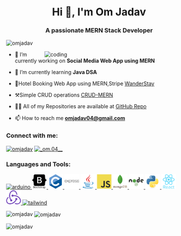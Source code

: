 <h1 align="center">Hi 👋, I'm Om Jadav</h1>
<h3 align="center">A passionate MERN Stack Developer</h3>

<p align="left"> <img src="https://komarev.com/ghpvc/?username=omjadav&label=Profile%20views&color=42A328&style=flat" alt="omjadav" /> </p>

<img align="right" alt="coding" width="400" src="https://www.lambdatest.com/resources/images/news24.gif"/>

- 🔭 I’m currently working on **Social Media Web App using MERN**

- 🌱 I’m currently learning **Java DSA**

- 🔭Hotel Booking Web App using MERN,Stripe [WanderStay](https://wander-stay-seven.vercel.app/)

- ⚒️Simple CRUD operations [CRUD-MERN](https://crud-mern-pi.vercel.app/)

- 👨‍💻 All of my Repositories are available at [GitHub Repo](https://github.com/OmJadav?tab=repositories)

- 📫 How to reach me **omjadav04@gmail.com**

<h3 align="left">Connect with me:</h3>
<p align="left">
<a href="https://linkedin.com/in/omjadav" target="blank"><img align="center" src="https://raw.githubusercontent.com/rahuldkjain/github-profile-readme-generator/master/src/images/icons/Social/linked-in-alt.svg" alt="omjadav" height="30" width="40" /></a>
<a href="https://instagram.com/_om.04__" target="blank"><img align="center" src="https://raw.githubusercontent.com/rahuldkjain/github-profile-readme-generator/master/src/images/icons/Social/instagram.svg" alt="_om.04__" height="30" width="40" /></a>
</p>

<h3 align="left">Languages and Tools:</h3>
<p align="left"> <a href="https://www.arduino.cc/" target="_blank" rel="noreferrer"> <img src="https://cdn.worldvectorlogo.com/logos/arduino-1.svg" alt="arduino" width="40" height="40"/> </a> <a href="https://getbootstrap.com" target="_blank" rel="noreferrer"> <img src="https://raw.githubusercontent.com/devicons/devicon/master/icons/bootstrap/bootstrap-plain-wordmark.svg" alt="bootstrap" width="40" height="40"/> </a> <a href="https://www.cprogramming.com/" target="_blank" rel="noreferrer"> <img src="https://raw.githubusercontent.com/devicons/devicon/master/icons/c/c-original.svg" alt="c" width="40" height="40"/> </a> <a href="https://expressjs.com" target="_blank" rel="noreferrer"> <img src="https://raw.githubusercontent.com/devicons/devicon/master/icons/express/express-original-wordmark.svg" alt="express" width="40" height="40"/> </a> <a href="https://www.java.com" target="_blank" rel="noreferrer"> <img src="https://raw.githubusercontent.com/devicons/devicon/master/icons/java/java-original.svg" alt="java" width="40" height="40"/> </a> <a href="https://developer.mozilla.org/en-US/docs/Web/JavaScript" target="_blank" rel="noreferrer"> <img src="https://raw.githubusercontent.com/devicons/devicon/master/icons/javascript/javascript-original.svg" alt="javascript" width="40" height="40"/> </a> <a href="https://www.mongodb.com/" target="_blank" rel="noreferrer"> <img src="https://raw.githubusercontent.com/devicons/devicon/master/icons/mongodb/mongodb-original-wordmark.svg" alt="mongodb" width="40" height="40"/> </a> <a href="https://nodejs.org" target="_blank" rel="noreferrer"> <img src="https://raw.githubusercontent.com/devicons/devicon/master/icons/nodejs/nodejs-original-wordmark.svg" alt="nodejs" width="40" height="40"/> </a> <a href="https://www.python.org" target="_blank" rel="noreferrer"> <img src="https://raw.githubusercontent.com/devicons/devicon/master/icons/python/python-original.svg" alt="python" width="40" height="40"/> </a> <a href="https://reactjs.org/" target="_blank" rel="noreferrer"> <img src="https://raw.githubusercontent.com/devicons/devicon/master/icons/react/react-original-wordmark.svg" alt="react" width="40" height="40"/> </a> <a href="https://redux.js.org" target="_blank" rel="noreferrer"> <img src="https://raw.githubusercontent.com/devicons/devicon/master/icons/redux/redux-original.svg" alt="redux" width="40" height="40"/> </a> <a href="https://tailwindcss.com/" target="_blank" rel="noreferrer"> <img src="https://www.vectorlogo.zone/logos/tailwindcss/tailwindcss-icon.svg" alt="tailwind" width="40" height="40"/> </a> </p>

<p><img align="left" src="https://github-readme-stats.vercel.app/api/top-langs?username=omjadav&show_icons=true&locale=en&layout=compact" alt="omjadav" /></p>

<p>&nbsp;<img align="center" src="https://github-readme-stats.vercel.app/api?username=omjadav&show_icons=true&locale=en" alt="omjadav" /></p>

<p><img align="center" src="https://github-readme-streak-stats.herokuapp.com/?user=omjadav&" alt="omjadav" /></p>
